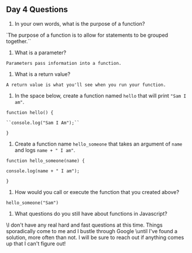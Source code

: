 ## Day 4 Questions

1. In your own words, what is the purpose of a function?

`The purpose of a function is to allow for statements to be grouped together.``


1. What is a parameter?

``Parameters pass information into a function.``


1. What is a return value?

``A return value is what you'll see when you run your function.``


1. In the space below, create a function named `hello` that will print `"Sam I am"`.

``function hello() {``

    ``console.log("Sam I Am");``
  
``}``


1. Create a function name `hello_someone` that takes an argument of `name` and logs `name + " I am"`.

``function hello_someone(name) {``

    console.log(name + " I am");
    
``}``


1. How would you call or execute the function that you created above?

``hello_someone("Sam")``


1. What questions do you still have about functions in Javascript?

\\I don't have any real hard and fast questions at this time. Things sporadically come to me and I bustle through Google
\\until I've found a solution, more often than not. I will be sure to reach out if anything comes up that I can't figure out!
